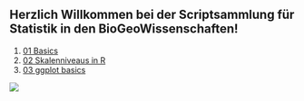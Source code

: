 ## Herzlich Willkommen bei der Scriptsammlung für Statistik in den BioGeoWissenschaften! 

1. [01 Basics](https://github.com/SCSchmidt/lehre/blob/R-Kurs-Koblenz/docs/B01_basics.md)
2. [02 Skalenniveaus in R](https://github.com/SCSchmidt/lehre/blob/R-Kurs-Koblenz/docs/B02_Skalenniveaus.md)
3. [03 ggplot basics](https://github.com/SCSchmidt/lehre/blob/R-Kurs-Koblenz/docs/B03_basics_ggplot.md)


![](https://cdn.pixabay.com/photo/2018/03/27/12/16/analytics-3265840_960_720.jpg)
